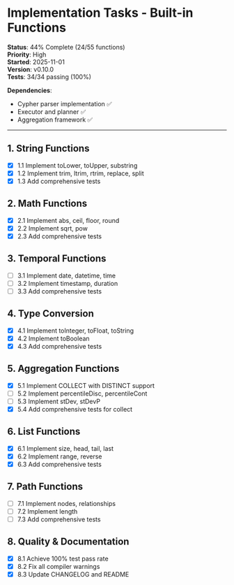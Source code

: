 # Implementation Tasks - Built-in Functions

**Status**: 44% Complete (24/55 functions)  
**Priority**: High  
**Started**: 2025-11-01  
**Version**: v0.10.0  
**Tests**: 34/34 passing (100%)

**Dependencies**: 
- Cypher parser implementation ✅
- Executor and planner ✅
- Aggregation framework ✅

---

## 1. String Functions
- [x] 1.1 Implement toLower, toUpper, substring
- [x] 1.2 Implement trim, ltrim, rtrim, replace, split
- [x] 1.3 Add comprehensive tests

## 2. Math Functions
- [x] 2.1 Implement abs, ceil, floor, round
- [x] 2.2 Implement sqrt, pow
- [x] 2.3 Add comprehensive tests

## 3. Temporal Functions
- [ ] 3.1 Implement date, datetime, time
- [ ] 3.2 Implement timestamp, duration
- [ ] 3.3 Add comprehensive tests

## 4. Type Conversion
- [x] 4.1 Implement toInteger, toFloat, toString
- [x] 4.2 Implement toBoolean
- [x] 4.3 Add comprehensive tests

## 5. Aggregation Functions
- [x] 5.1 Implement COLLECT with DISTINCT support
- [ ] 5.2 Implement percentileDisc, percentileCont
- [ ] 5.3 Implement stDev, stDevP
- [x] 5.4 Add comprehensive tests for collect

## 6. List Functions
- [x] 6.1 Implement size, head, tail, last
- [x] 6.2 Implement range, reverse
- [x] 6.3 Add comprehensive tests

## 7. Path Functions
- [ ] 7.1 Implement nodes, relationships
- [ ] 7.2 Implement length
- [ ] 7.3 Add comprehensive tests

## 8. Quality & Documentation
- [x] 8.1 Achieve 100% test pass rate
- [x] 8.2 Fix all compiler warnings
- [x] 8.3 Update CHANGELOG and README
